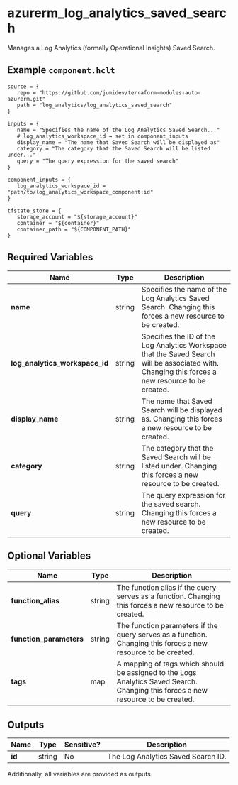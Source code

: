 # azurerm_log_analytics_saved_search

Manages a Log Analytics (formally Operational Insights) Saved Search.

## Example `component.hclt`

```hcl
source = {
   repo = "https://github.com/jumidev/terraform-modules-auto-azurerm.git"   
   path = "log_analytics/log_analytics_saved_search"   
}

inputs = {
   name = "Specifies the name of the Log Analytics Saved Search..."   
   # log_analytics_workspace_id → set in component_inputs
   display_name = "The name that Saved Search will be displayed as"   
   category = "The category that the Saved Search will be listed under..."   
   query = "The query expression for the saved search"   
}

component_inputs = {
   log_analytics_workspace_id = "path/to/log_analytics_workspace_component:id"   
}

tfstate_store = {
   storage_account = "${storage_account}"   
   container = "${container}"   
   container_path = "${COMPONENT_PATH}"   
}

```

## Required Variables

| Name | Type |  Description |
| ---- | --------- |  ----------- |
| **name** | string |  Specifies the name of the Log Analytics Saved Search. Changing this forces a new resource to be created. | 
| **log_analytics_workspace_id** | string |  Specifies the ID of the Log Analytics Workspace that the Saved Search will be associated with. Changing this forces a new resource to be created. | 
| **display_name** | string |  The name that Saved Search will be displayed as. Changing this forces a new resource to be created. | 
| **category** | string |  The category that the Saved Search will be listed under. Changing this forces a new resource to be created. | 
| **query** | string |  The query expression for the saved search. Changing this forces a new resource to be created. | 

## Optional Variables

| Name | Type |  Description |
| ---- | --------- |  ----------- |
| **function_alias** | string |  The function alias if the query serves as a function. Changing this forces a new resource to be created. | 
| **function_parameters** | string |  The function parameters if the query serves as a function. Changing this forces a new resource to be created. | 
| **tags** | map |  A mapping of tags which should be assigned to the Logs Analytics Saved Search. Changing this forces a new resource to be created. | 



## Outputs

| Name | Type | Sensitive? | Description |
| ---- | ---- | --------- | --------- |
| **id** | string | No  | The Log Analytics Saved Search ID. | 

Additionally, all variables are provided as outputs.
